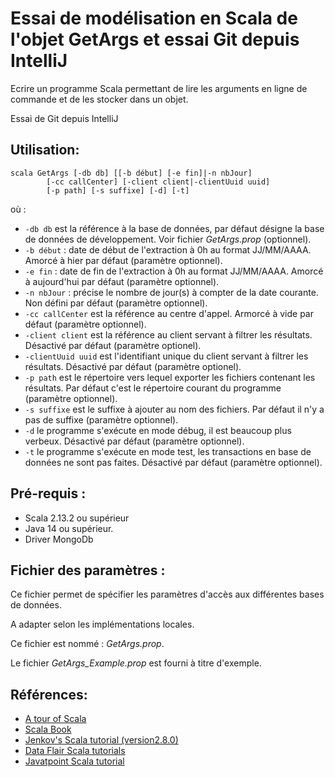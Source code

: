 # Essai de modélisation en Scala de l'objet GetArgs et essai Git depuis IntelliJ
Ecrire un programme Scala permettant de lire les arguments en ligne de commande et de les stocker dans un objet.

Essai de Git depuis IntelliJ

## Utilisation:
```
scala GetArgs [-db db] [[-b début] [-e fin]|-n nbJour]
		[-cc callCenter] [-client client|-clientUuid uuid]
		[-p path] [-s suffixe] [-d] [-t]
```
où :
* ```-db db``` est la référence à la base de données, par défaut désigne la base de données de développement. Voir fichier *GetArgs.prop* (optionnel).
* ```-b début``` : date de début de l'extraction à 0h au format JJ/MM/AAAA. Amorcé à hier par défaut (paramètre optionnel).
* ```-e fin``` : date de fin de l'extraction à 0h au format JJ/MM/AAAA. Amorcé à aujourd'hui par défaut (paramètre optionnel).
* ```-n nbJour``` : précise le nombre de jour(s) à compter de la date courante. Non défini par défaut (paramètre optionnel).
* ```-cc callCenter``` est la référence au centre d'appel. Armorcé à vide par défaut (paramètre optionnel).
* ```-client client``` est la référence au client servant à filtrer les résultats. Désactivé par défaut (paramètre optionel).
* ```-clientUuid uuid``` est l'identifiant unique du client servant à filtrer les résultats. Désactivé par défaut (paramètre optionel).
* ```-p path``` est le répertoire vers lequel exporter les fichiers contenant les résultats. Par défaut c'est le répertoire courant du programme (paramètre optionnel).
* ```-s suffixe``` est le suffixe à ajouter au nom des fichiers. Par défaut il n'y a pas de suffixe (paramètre optionnel).
* ```-d``` le programme s'exécute en mode débug, il est beaucoup plus verbeux. Désactivé par défaut (paramètre optionnel).
* ```-t``` le programme s'exécute en mode test, les transactions en base de données ne sont pas faites. Désactivé par défaut (paramètre optionnel).

## Pré-requis :
- Scala 2.13.2 ou supérieur
- Java 14 ou supérieur.
- Driver MongoDb

## Fichier des paramètres : 
Ce fichier permet de spécifier les paramètres d'accès aux différentes bases de données.

A adapter selon les implémentations locales.

Ce fichier est nommé : *GetArgs.prop*.

Le fichier *GetArgs_Example.prop* est fourni à titre d'exemple.

## Références:
- [A tour of Scala](https://docs.scala-lang.org/tour/tour-of-scala.html)
- [Scala Book](https://docs.scala-lang.org/overviews/scala-book/introduction.html)
- [Jenkov's Scala tutorial (version2.8.0)](http://tutorials.jenkov.com/scala/index.html)
- [Data Flair Scala tutorials](https://data-flair.training/blogs/scala-tutorials-home/)
- [Javatpoint Scala tutorial](https://www.javatpoint.com/scala-tutorial)
